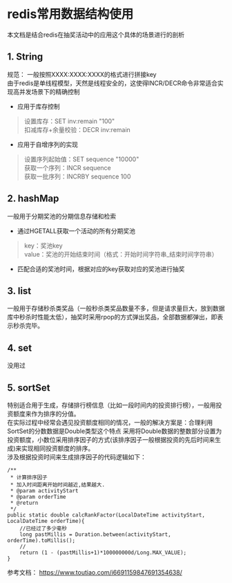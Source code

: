 # redis常用数据结构使用
本文档是结合redis在抽奖活动中的应用这个具体的场景进行的剖析  

## 1. String
规范： 一般按照XXXX:XXXX:XXXX的格式进行拼接key  
由于redis是单线程模型，天然是线程安全的，这使得INCR/DECR命令非常适合实现高并发场景下的精确控制  
* 应用于库存控制
>设置库存：SET inv:remain "100"  
扣减库存+余量校验：DECR inv:remain

* 应用于自增序列的实现
> 设置序列起始值：SET sequence "10000"  
获取一个序列：INCR sequence  
获取一批序列：INCRBY sequence 100

## 2. hashMap
一般用于分期奖池的分期信息存储和检索
* 通过HGETALL获取一个活动的所有分期奖池
> key：奖池key  
value：奖池的开始结束时间（格式：开始时间字符串_结束时间字符串）
* 匹配合适的奖池时间，根据对应的key获取对应的奖池进行抽奖

## 3. list
一般用于存储秒杀类奖品（一般秒杀类奖品数量不多，但是请求量巨大，放到数据库中秒杀时性能太低），抽奖时采用rpop的方式弹出奖品，全部数据都弹出，即表示秒杀完毕。

## 4. set
没用过

## 5. sortSet
特别适合用于生成，存储排行榜信息（比如一段时间内的投资排行榜），一般用投资额度来作为排序的分值。  
在实际过程中经常会遇见投资额度相同的情况，一般的解决方案是：合理利用SortSet的分数数据是Double类型这个特点
采用将Double数据的整数部分设置为投资额度，小数位采用排序因子的方式(该排序因子一般根据投资的先后时间来生成)来实现相同投资额度的排序。  
涉及根据投资时间来生成排序因子的代码逻辑如下：

```
/**
 * 计算排序因子
 * 加入时间距离开始时间越近,结果越大.
 * @param activityStart
 * @param orderTime
 * @return
 */
public static double calcRankFactor(LocalDateTime activityStart, LocalDateTime orderTime){
    //已经过了多少毫秒
    long pastMillis = Duration.between(activityStart, orderTime).toMillis();
    //
    return (1 - (pastMillis+1)*100000000d/Long.MAX_VALUE);
}
```



参考文档：
https://www.toutiao.com/i6691159847691354638/